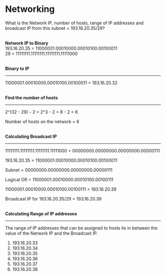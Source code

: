# **Networking**


What is the Network IP, number of hosts, range of IP addresses and broadcast IP from this subnet = 193.16.20.35/29?
<br><br>

**Network IP to Binary**<br>
193.16.20.35    =   11000001.00010000.00010100.00100011<br>
29              =   11111111.11111111.11111111.11111000<br><br>

**Binary to IP**
<hr>

11000001.00010000.00010100.00100011 =   193.16.20.32<br><br>

**Find the number of hosts**<br>
<hr>
2^(32 - 29) - 2 = 2^3 - 2 = 8 - 2 = 6<br>

Number of hosts on the network = 6<br><br>

**Calculating Broadcast IP**<br>
<hr>

11111111.11111111.11111111.11111000 = 00000000.00000000.00000000.00000111<br>

193.16.20.35    =   11000001.00010000.00010100.00100011<br>

Subnet          =   00000000.00000000.00000000.00000111<br>

Logical OR      =   11000001.00010000.00010100.00100111<br>

11000001.00010000.00010100.00100111 = 193.16.20.39<br>

Broadcast IP for 193.16.20.35/29 = 193.16.20.39<br><br>

**Calculating Range of IP addresses**<br>
<hr>

The range of IP addresses that can be assigned to hosts lie in between the value of the Network IP and the Broadcast IP.<br>

1. 193.16.20.33<br>
2. 193.16.20.34<br>
3. 193.16.20.35<br>
4. 193.16.20.36<br>
5. 193.16.20.37<br>
6. 193.16.20.38<br>